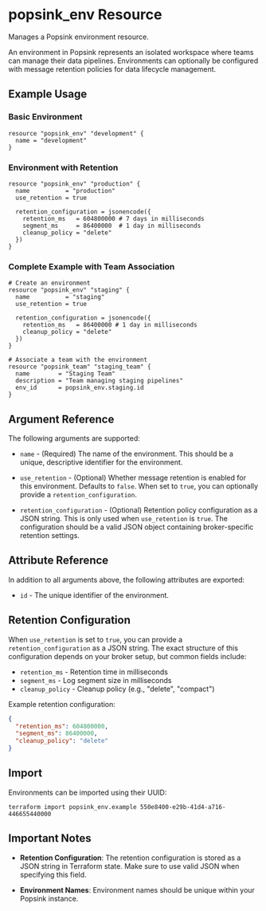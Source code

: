 # popsink_env Resource

Manages a Popsink environment resource.

An environment in Popsink represents an isolated workspace where teams can manage their data pipelines. Environments can optionally be configured with message retention policies for data lifecycle management.

## Example Usage

### Basic Environment

```hcl
resource "popsink_env" "development" {
  name = "development"
}
```

### Environment with Retention

```hcl
resource "popsink_env" "production" {
  name          = "production"
  use_retention = true

  retention_configuration = jsonencode({
    retention_ms   = 604800000 # 7 days in milliseconds
    segment_ms     = 86400000  # 1 day in milliseconds
    cleanup_policy = "delete"
  })
}
```

### Complete Example with Team Association

```hcl
# Create an environment
resource "popsink_env" "staging" {
  name          = "staging"
  use_retention = true

  retention_configuration = jsonencode({
    retention_ms   = 86400000 # 1 day in milliseconds
    cleanup_policy = "delete"
  })
}

# Associate a team with the environment
resource "popsink_team" "staging_team" {
  name        = "Staging Team"
  description = "Team managing staging pipelines"
  env_id      = popsink_env.staging.id
}
```

## Argument Reference

The following arguments are supported:

* `name` - (Required) The name of the environment. This should be a unique, descriptive identifier for the environment.

* `use_retention` - (Optional) Whether message retention is enabled for this environment. Defaults to `false`. When set to `true`, you can optionally provide a `retention_configuration`.

* `retention_configuration` - (Optional) Retention policy configuration as a JSON string. This is only used when `use_retention` is `true`. The configuration should be a valid JSON object containing broker-specific retention settings.

## Attribute Reference

In addition to all arguments above, the following attributes are exported:

* `id` - The unique identifier of the environment.

## Retention Configuration

When `use_retention` is set to `true`, you can provide a `retention_configuration` as a JSON string. The exact structure of this configuration depends on your broker setup, but common fields include:

* `retention_ms` - Retention time in milliseconds
* `segment_ms` - Log segment size in milliseconds  
* `cleanup_policy` - Cleanup policy (e.g., "delete", "compact")

Example retention configuration:

```json
{
  "retention_ms": 604800000,
  "segment_ms": 86400000,
  "cleanup_policy": "delete"
}
```

## Import

Environments can be imported using their UUID:

```shell
terraform import popsink_env.example 550e8400-e29b-41d4-a716-446655440000
```

## Important Notes

* **Retention Configuration**: The retention configuration is stored as a JSON string in Terraform state. Make sure to use valid JSON when specifying this field.

* **Environment Names**: Environment names should be unique within your Popsink instance.